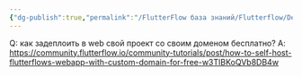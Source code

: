 ```yaml
---
{"dg-publish":true,"permalink":"/FlutterFlow база знаний/Flutterflow/Deploy в web свой проект со своим доменом бесплатно/","created":"2024-10-23T10:53:20.029-03:00","updated":"2024-10-23T10:53:20.029-03:00"}
---
```


Q: как задеплоить в web свой проект со своим доменом бесплатно?
A: https://community.flutterflow.io/community-tutorials/post/how-to-self-host-flutterflows-webapp-with-custom-domain-for-free-w3TIBKoQVb8DB4w
